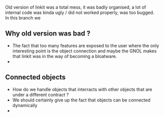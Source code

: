 
Old version of linkit was a total mess, it was badly organised, a lot of internal code was kinda ugly / did not worked properly,
was too bugged.  
In this branch we 

## Why old version was bad ?
* The fact that too many features are exposed to the user where the only interesting point is the object connection and maybe the GNOL 
  makes that linkit was in the way of becoming a bloatware.
* 

## Connected objects
* How do we handle objects that interracts with other objects that are under a different contract ? 
* We should certainly give up the fact that objects can be connected dynamically
*

